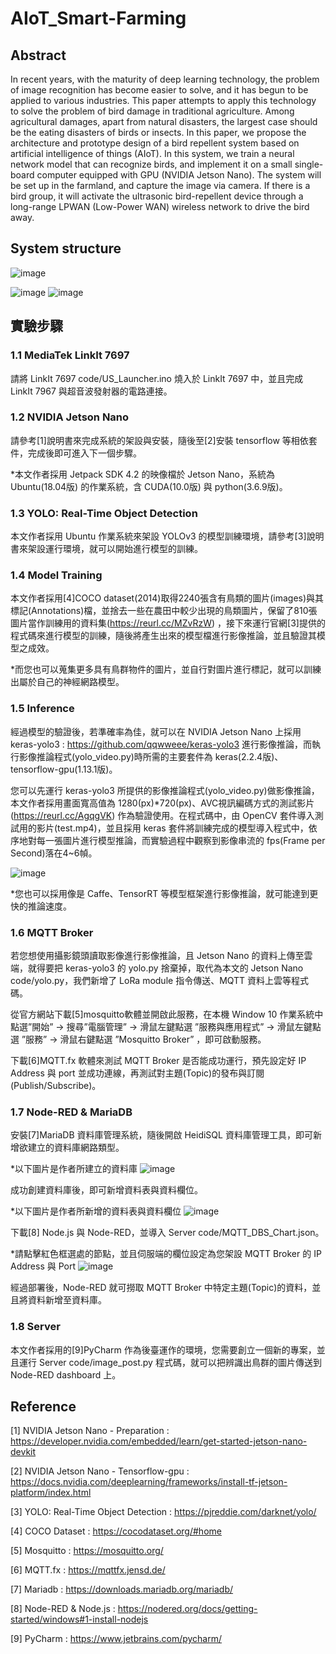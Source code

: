 # AIoT_Smart-Farming

## Abstract
In recent years, with the maturity of deep learning technology, the problem of image recognition has become easier to solve, and it has begun to be applied to various industries. This paper attempts to apply this technology to solve the problem of bird damage in traditional agriculture. Among agricultural damages, apart from natural disasters, the largest case should be the eating disasters of birds or insects. In this paper, we propose the architecture and prototype design of a bird repellent system based on artificial intelligence of things (AIoT). In this system, we train a neural network model that can recognize birds, and implement it on a small single-board computer equipped with GPU (NVIDIA Jetson Nano). The system will be set up in the farmland, and capture the image via camera. If there is a bird group, it will activate the ultrasonic bird-repellent device through a long-range LPWAN  (Low-Power WAN) wireless network  to drive the bird away.

## System structure
![image](https://github.com/TzuHaoTsai/AIoT_Smart-Farming/blob/main/images/System%20structure.png)

![image](https://github.com/TzuHaoTsai/AIoT_Smart-Farming/blob/main/images/%E6%99%BA%E6%85%A7%E9%B3%A5%E7%BE%A4%E8%BE%A8%E8%AD%98%E6%94%9D%E5%BD%B1%E6%A9%9F.png)
![image](https://github.com/TzuHaoTsai/AIoT_Smart-Farming/blob/main/images/%E8%B6%85%E9%9F%B3%E6%B3%A2%E9%A9%85%E9%B3%A5%E5%99%A8.png)

## 實驗步驟

### 1.1 MediaTek LinkIt 7697
請將 LinkIt 7697 code/US_Launcher.ino 燒入於 LinkIt 7697 中，並且完成 LinkIt 7967 與超音波發射器的電路連接。

### 1.2 NVIDIA Jetson Nano
請參考[1]說明書來完成系統的架設與安裝，隨後至[2]安裝 tensorflow 等相依套件，完成後即可進入下一個步驟。

*本文作者採用 Jetpack SDK 4.2 的映像檔於 Jetson Nano，系統為 Ubuntu(18.04版) 的作業系統，含 CUDA(10.0版) 與 python(3.6.9版)。

### 1.3 YOLO: Real-Time Object Detection
本文作者採用 Ubuntu 作業系統來架設 YOLOv3 的模型訓練環境，請參考[3]說明書來架設運行環境，就可以開始進行模型的訓練。

### 1.4 Model Training
本文作者採用[4]COCO dataset(2014)取得2240張含有鳥類的圖片(images)與其標記(Annotations)檔，並捨去一些在農田中較少出現的鳥類圖片，保留了810張圖片當作訓練用的資料集(https://reurl.cc/MZvRzW) ，接下來運行官網[3]提供的程式碼來進行模型的訓練，隨後將產生出來的模型檔進行影像推論，並且驗證其模型之成效。

*而您也可以蒐集更多具有鳥群物件的圖片，並自行對圖片進行標記，就可以訓練出屬於自己的神經網路模型。

### 1.5 Inference
經過模型的驗證後，若準確率為佳，就可以在 NVIDIA Jetson Nano 上採用 keras-yolo3 : https://github.com/qqwweee/keras-yolo3 進行影像推論，而執行影像推論程式(yolo_video.py)時所需的主要套件為 keras(2.2.4版)、tensorflow-gpu(1.13.1版)。

您可以先運行 keras-yolo3 所提供的影像推論程式(yolo_video.py)做影像推論，本文作者採用畫面寬高值為 1280(px)*720(px)、AVC視訊編碼方式的測試影片(https://reurl.cc/AgqgVK) 作為驗證使用。在程式碼中，由 OpenCV 套件導入測試用的影片(test.mp4)，並且採用 keras 套件將訓練完成的模型導入程式中，依序地對每一張圖片進行模型推論，而實驗過程中觀察到影像串流的 fps(Frame per Second)落在4~6幀。

![image](https://github.com/TzuHaoTsai/AIoT_Smart-Farming/blob/main/images/result.jpg)

*您也可以採用像是 Caffe、TensorRT 等模型框架進行影像推論，就可能達到更快的推論速度。

### 1.6	MQTT Broker
若您想使用攝影鏡頭讀取影像進行影像推論，且 Jetson Nano 的資料上傳至雲端，就得要把 keras-yolo3 的 yolo.py 捨棄掉，取代為本文的 Jetson Nano code/yolo.py，我們新增了 LoRa module 指令傳送、MQTT 資料上雲等程式碼。

從官方網站下載[5]mosquitto軟體並開啟此服務，在本機 Window 10 作業系統中點選”開始” → 搜尋”電腦管理” → 滑鼠左鍵點選 ”服務與應用程式” → 滑鼠左鍵點選 ”服務” → 滑鼠右鍵點選 ”Mosquitto Broker” ，即可啟動服務。

下載[6]MQTT.fx 軟體來測試 MQTT Broker 是否能成功運行，預先設定好 IP Address 與 port 並成功連線，再測試對主題(Topic)的發布與訂閱(Publish/Subscribe)。

### 1.7	Node-RED & MariaDB 
安裝[7]MariaDB 資料庫管理系統，隨後開啟 HeidiSQL 資料庫管理工具，即可新增欲建立的資料庫網路類型。

*以下圖片是作者所建立的資料庫
![image](https://github.com/TzuHaoTsai/AIoT_Smart-Farming/blob/main/images/SQL_1.png)

成功創建資料庫後，即可新增資料表與資料欄位。

*以下圖片是作者所新增的資料表與資料欄位
![image](https://github.com/TzuHaoTsai/AIoT_Smart-Farming/blob/main/images/SQL_2.png)

下載[8] Node.js 與 Node-RED，並導入 Server code/MQTT_DBS_Chart.json。

*請點擊紅色框選處的節點，並且伺服端的欄位設定為您架設 MQTT Broker 的 IP Address 與 Port
![image](https://github.com/TzuHaoTsai/AIoT_Smart-Farming/blob/main/images/NodeRED_1.png)

經過部署後，Node-RED 就可撈取 MQTT Broker 中特定主題(Topic)的資料，並且將資料新增至資料庫。

### 1.8 Server
本文作者採用的[9]PyCharm 作為後臺運作的環境，您需要創立一個新的專案，並且運行 Server code/image_post.py 程式碼，就可以把辨識出鳥群的圖片傳送到 Node-RED dashboard 上。

## Reference

[1] NVIDIA Jetson Nano - Preparation : https://developer.nvidia.com/embedded/learn/get-started-jetson-nano-devkit

[2] NVIDIA Jetson Nano - Tensorflow-gpu : https://docs.nvidia.com/deeplearning/frameworks/install-tf-jetson-platform/index.html

[3] YOLO: Real-Time Object Detection : https://pjreddie.com/darknet/yolo/

[4]	COCO Dataset : https://cocodataset.org/#home

[5] Mosquitto : https://mosquitto.org/

[6] MQTT.fx : https://mqttfx.jensd.de/

[7] Mariadb : https://downloads.mariadb.org/mariadb/

[8] Node-RED & Node.js : https://nodered.org/docs/getting-started/windows#1-install-nodejs

[9] PyCharm : https://www.jetbrains.com/pycharm/

